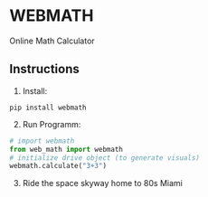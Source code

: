 # WEBMATH

Online Math Calculator

## Instructions

1. Install:

```
pip install webmath
```

2. Run Programm:

```python
# import webmath
from web_math import webmath
# initialize drive object (to generate visuals)
webmath.calculate("3+3")
```

3. Ride the space skyway home to 80s Miami
